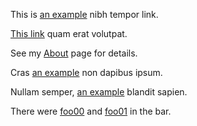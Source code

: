 This is [an example](http://example.com/ "Title") nibh tempor link.

[This link](http://example.net/) quam erat volutpat.

See my [About][] page for details.

[About]: /about/

Cras [an example](http://example.com/ "Optional Title Here")
non dapibus ipsum.

Nullam semper, [an example](http://example.com/ "Optional Title Here")
blandit sapien.

There were [foo00](http://example.com/foo/00 "Foo 00 Title")
and [foo01][foo-01] in the bar.

[foo-01]: http://example.com/foo/01  (Foo 01 Title)
